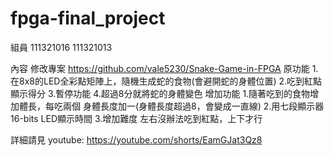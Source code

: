 # fpga-final_project
組員
111321016 111321013

內容
修改專案 https://github.com/vale5230/Snake-Game-in-FPGA
原功能
1.在8x8的LED全彩點矩陣上，隨機生成蛇的食物(會避開蛇的身體位置)
2.吃到紅點顯示得分
3.暫停功能 
4.超過8分就將蛇的身體變色 
增加功能
1.隨著吃到的食物增加體長，每吃兩個 身體長度加一(身體長度超過8，會變成一直線)
2.用七段顯示器16-bits LED顯示時間
3.增加難度 左右沒辦法吃到紅點，上下才行

詳細請見
youtube:
https://youtube.com/shorts/EamGJat3Qz8
